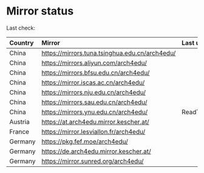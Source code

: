 <script src="./time.js"></script>
# Mirror status
Last check: <script type="text/javascript">localize(1690474946.6184607);</script>

|Country|Mirror|Last update|
|:------|:-----|:----------|
|China|https://mirrors.tuna.tsinghua.edu.cn/arch4edu/|<script type="text/javascript">localize(1690439531);</script>|
|China|https://mirrors.aliyun.com/arch4edu/|<script type="text/javascript">localize(1690352980);</script>|
|China|https://mirrors.bfsu.edu.cn/arch4edu/|<script type="text/javascript">localize(1690396186);</script>|
|China|https://mirror.iscas.ac.cn/arch4edu/|<script type="text/javascript">localize(1690439531);</script>|
|China|https://mirrors.nju.edu.cn/arch4edu/|<script type="text/javascript">localize(1690352980);</script>|
|China|https://mirrors.sau.edu.cn/arch4edu/|<script type="text/javascript">localize(1690439531);</script>|
|China|https://mirrors.ynu.edu.cn/arch4edu/|ReadTimeout|
|Austria|https://at.arch4edu.mirror.kescher.at/|<script type="text/javascript">localize(1690439531);</script>|
|France|https://mirror.lesviallon.fr/arch4edu/|<script type="text/javascript">localize(1689402753);</script>|
|Germany|https://pkg.fef.moe/arch4edu/|<script type="text/javascript">localize(1690439531);</script>|
|Germany|https://de.arch4edu.mirror.kescher.at/|<script type="text/javascript">localize(1690439531);</script>|
|Germany|https://mirror.sunred.org/arch4edu/|<script type="text/javascript">localize(1690439531);</script>|

<script src="./tablefilter/tablefilter.js"></script>
<script src="./table.js"></script>